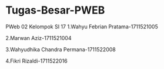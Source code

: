 # Tugas-Besar-PWEB
PWeb 02
Kelompok SI 17
1.Wahyu Febrian Pratama-1711521005

2.Marwan Aziz-1711521004 

3.Wahyudhika Chandra Permana-1711522008 

4.Fikri Rizaldi-1711522016
